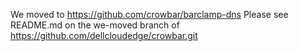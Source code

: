 We moved to https://github.com/crowbar/barclamp-dns
Please see README.md on the we-moved branch of https://github.com/dellcloudedge/crowbar.git